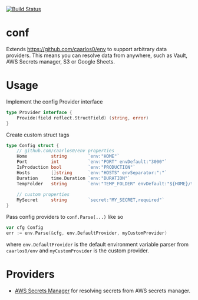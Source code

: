 [![Build Status](https://travis-ci.org/steinfletcher/conf.svg?branch=master)](https://travis-ci.org/steinfletcher/conf)

# conf

Extends https://github.com/caarlos0/env to support arbitrary data providers. This means you can resolve data from anywhere, such as Vault, AWS Secrets manager, S3 or Google Sheets.

# Usage

Implement the config Provider interface

```go
type Provider interface {
	Provide(field reflect.StructField) (string, error)
}
```

Create custom struct tags

```go
type Config struct {
	// github.com/caarlos0/env properties
	Home         string        `env:"HOME"`
	Port         int           `env:"PORT" envDefault:"3000"`
	IsProduction bool          `env:"PRODUCTION"`
	Hosts        []string      `env:"HOSTS" envSeparator:":"`
	Duration     time.Duration `env:"DURATION"`
	TempFolder   string        `env:"TEMP_FOLDER" envDefault:"${HOME}/tmp" envExpand:"true"`
	
	// custom properties
	MySecret     string        `secret:"MY_SECRET,required"`
}
```

Pass config providers to `conf.Parse(...)` like so

```go
var cfg Config
err := env.Parse(&cfg, env.DefaultProvider, myCustomProvider)
```

where `env.DefaultProvider` is the default environment variable parser from `caarlos0/env` and `myCustomProvider` is the custom provider.

# Providers

* [AWS Secrets Manager](https://github.com/steinfletcher/aws-secrets-manager-conf) for resolving secrets from AWS secrets manager.
